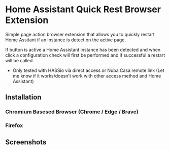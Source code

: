 # Home Assistant Quick Rest Browser Extension
Simple page action browser extension that allows you to quickly restart Home Assitant if an instance is detect on the active page.

If button is active a Home Assistant instance has been detected and when click a configuration check will first be performed and if successful a restart will be called.

- Only tested with HASSio via direct access or Nuba Casa remote link (Let me know if it works/doesn't work with other access method and Home Assistant)

## Installation

### Chromium Basesed Browser (Chrome / Edge / Brave)

### Firefox

## Screenshots


